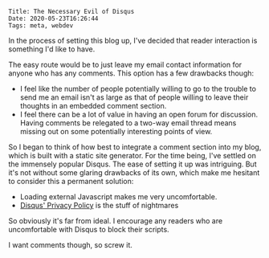     Title: The Necessary Evil of Disqus
    Date: 2020-05-23T16:26:44
    Tags: meta, webdev

In the process of setting this blog up, I've decided that reader interaction is something I'd like to have. 

<!-- more -->

The easy route would be to just leave my email contact information for anyone who has any comments. This option has a few drawbacks though: 

* I feel like the number of people potentially willing to go to the trouble to send me an email isn't as large as that of people willing to leave their thoughts in an embedded comment section.
* I feel there can be a lot of value in having an open forum for discussion. Having comments be relegated to a two-way email thread means missing out on some potentially interesting points of view.

So I began to think of how best to integrate a comment section into my blog, which is built with a static site generator. For the time being, I've settled on the immensely popular Disqus. The ease of setting it up was intriguing. But it's not without some glaring drawbacks of its own, which make me hesitant to consider this a permanent solution:

* Loading external Javascript makes me very uncomfortable. 
* [Disqus' Privacy Policy](https://help.disqus.com/en/articles/1717103-disqus-privacy-policy) is the stuff of nightmares

So obviously it's far from ideal. I encourage any readers who are uncomfortable with Disqus to block their scripts.

I want comments though, so screw it.
